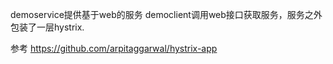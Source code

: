 

demoservice提供基于web的服务
democlient调用web接口获取服务，服务之外包装了一层hystrix.

参考
https://github.com/arpitaggarwal/hystrix-app